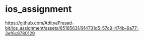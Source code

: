 # ios_assignment

https://github.com/AdityaPrasad-bit/ios_assignment/assets/85185631/914731d5-57c9-474b-9a77-3ef6c8780129

